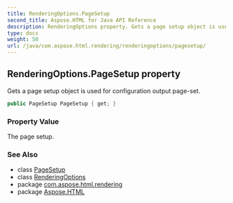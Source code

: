```yaml
---
title: RenderingOptions.PageSetup
second_title: Aspose.HTML for Java API Reference
description: RenderingOptions property. Gets a page setup object is used for configuration output page-set
type: docs
weight: 50
url: /java/com.aspose.html.rendering/renderingoptions/pagesetup/
---
```

## RenderingOptions.PageSetup property

Gets a page setup object is used for configuration output page-set.

```java
public PageSetup PageSetup { get; }
```

### Property Value

The page setup.

### See Also

* class [PageSetup](../../pagesetup/)
* class [RenderingOptions](../)
* package [com.aspose.html.rendering](../../renderingoptions/)
* package [Aspose.HTML](../../../)
